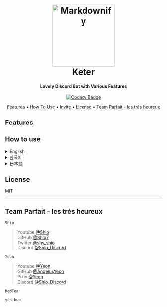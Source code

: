 <h1 align="center">
  <br>
  <a href="https://github.com/Shio7/Keter"><img src="https://raw.githubusercontent.com/Shio7/Keter/master/Docs/Keter_symbol.png" alt="Markdownify" width="200"></a>
  <br>
  Keter
  <br>
</h1>
<h4 align="center">Lovely Discord Bot with Various Features</h4>
<p align="center">
  <a href="https://app.codacy.com/gh/Shio7/Keter?utm_source=github.com&utm_medium=referral&utm_content=Shio7/Keter&utm_campaign=Badge_Grade">
    <img src="https://api.codacy.com/project/badge/Grade/f5164554f8cc426ba6232263110d91f0"
         alt="Codacy Badge">
  </a>
</p>
<p align="center">
  <a href="#features">Features</a> •
  <a href="#how-to-use">How To Use</a> •
  <a href="#invite">Invite</a> •
  <a href="#license">License</a> •
  <a href="#Team-Parfait---les-trés-heureux">Team Parfait - les trés heureux</a>
</p>

## Features 

## How to use  

<details><summary>English</summary>
<p>
Eng
</p>
</details>
<details><summary>한국어</summary>
<p>
곧 쓸겁니다
</p>
</details>
<details><summary>日本語</summary>
<p>
すぐに作成よ
</p>
</details>

## License

MIT

---

## Team Parfait - les trés heureux
`Shio`  
> Youtube [@Shio](https://youtube.com/c/shio7)  
GitHub [@Shio7](https://github.com/shio7)  
Twitter [@shy_shio](https://twitter.com/shy_shio)  
Discord [@Shio_Discord](https://discord.gg/b9wC3TQ)

`Yeon`  
> Youtube [@Yeon](https://youtube.com/channel/UCf7LMVdl4IhE9zgkXTyukmQ)  
GitHub [@AngelusYeon](https://github.com/AngelusYeon)  
Pixiv [@Yeon](https://www.pixiv.net/users/39241005)  
Discord [@Shio_Discord](https://discord.gg/b9wC3TQ) 

`RedTea`  

`ych.bup`  
